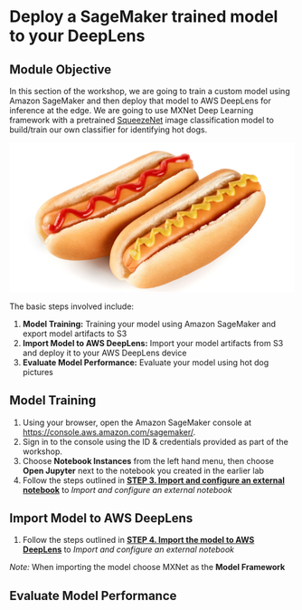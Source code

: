 # Deploy a SageMaker trained model to your DeepLens

## Module Objective
In this section of the workshop, we are going to train a custom model using Amazon SageMaker and then deploy that model to
AWS DeepLens for inference at the edge.  We are going to use MXNet Deep Learning framework with a pretrained [SqueezeNet](https://arxiv.org/abs/1602.07360) image classification model to build/train our own 
classifier for identifying hot dogs. 

![](images/hotdog.jpg)

The basic steps involved include: 

1. **Model Training:** Training your model using Amazon SageMaker and export model artifacts to S3
2. **Import Model to AWS DeepLens:** Import your model artifacts from S3 and deploy it to your AWS DeepLens device
3. **Evaluate Model Performance:** Evaluate your model using hot dog pictures


 
## Model Training

1. Using your browser, open the Amazon SageMaker console at https://console.aws.amazon.com/sagemaker/.
2. Sign in to the console using the ID & credentials provided as part of the workshop.
3. Choose **Notebook Instances** from the left hand menu, then choose **Open Jupyter** next to the notebook you created in the earlier lab
4. Follow the steps outlined in [**STEP 3. Import and configure an external notebook**](https://aws.amazon.com/getting-started/tutorials/build-deeplens-project-sagemaker/) to *Import and configure an external notebook*

## Import Model to AWS DeepLens

 1. Follow the steps outlined in [**STEP 4. Import the model to AWS DeepLens**](https://aws.amazon.com/getting-started/tutorials/build-deeplens-project-sagemaker/) to *Import and configure an external notebook*
 
 *Note:* When importing the model choose MXNet as the **Model Framework**

## Evaluate Model Performance
